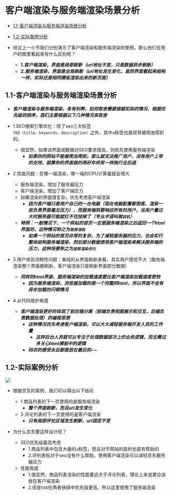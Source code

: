 # 客户端渲染与服务端渲染场景分析

* [1.1-客户端渲染与服务端渲染场景分析](#1.1)
* [1.2-实际案例分析](#1.2)

* 经过上一小节我们分别演示了客户端渲染和服务端渲染的使用，那么他们在用户的眼里看起来有什么区别呢？
    * ***1.客户端渲染，界面是局部刷新（url地址不变，只是数据异步刷新）***
    * ***2.服务端渲染，界面是全局刷新（url地址发生变化，虽然界面看起来结构一样，实际还是相同模板渲染出来的新页面）***

## <h2 id=1.1>1.1-客户端渲染与服务端渲染场景分析</h2>

* ***客户端渲染与服务端渲染，各有利弊，如何取舍需要根据实际的情况，根据优先级的排序，我们主要根据以下几种情况来取舍***

* 1.SEO搜索引擎优化：除了seo三大标签`TKD（title，keywords，description）`之外，其中`a`标签也是经常被爬虫爬到的。
    * 很显然，如果该界面或数据对SEO要求很高，则优先使用服务端渲染
        * ***如果你的网站不能被爬虫爬到，那么就无法推广用户，没有用户上帝的支持，就算你的界面做的再好年终奖一样拖行业后退***

* 2.性能问题：在哪一端渲染，哪一端的CPU计算量就会增大
    * 服务端渲染，增加了服务器压力
    * 客户端渲染，增加了客户端压力
    * 如果渲染的界面很复杂，优先考虑客户端渲染
        * ***因为客户端只是用户自己的一台电脑（现在电脑配置都很高，渲染一些负责界面毫无压力），而服务端则要响应所有的用户，当用户量过大时服务器可能就扛不住挂掉了（专业术语叫做`宕机`）***
    * ***特例：一般情况下，一个网站的首页一定是服务端渲染之后返回一个html界面的，这种情况称之为`首屏渲染`***
        * ***如果一个网站的首页非常的复杂，为了减轻服务器的压力，也会实行整体结构服务端渲染，然后部分数据使用客户端渲染来解决服务端的压力，这种场景称之为`首屏渲染优化`***

* 3.用户体验流畅性问题：单纯的从界面刷新来看，其实用户感觉不大（服务端渲染整个界面都刷新，客户端渲染只是刷新界面部分数据）
    * ***同样的html界面，服务端渲染的加载速度要比客户端渲染加载速度更快***
        * ***因为服务端渲染，浏览器加载的是一个完整的html，所以界面不会有异步加载的闪顿情况***

* 4.从代码维护角度
    * ***客户端渲染更好的体现了前后端分离（前端负责视图展示和交互，后端负责数据处理）的编程思想***
        * ***这种情况优先考虑客户端渲染，可以大大减轻服务端开发人员的工作量***
            * ***这样后台人员就可以专注于处理数据层次上的业务逻辑，而无需过多关心html模板中的逻辑***
        * ***码农的感受永远都是放在最后的~~***

## <h2 id=1.2>1.2-实际案例分析</h2>

![](images/0501.gif)

* 根据京东的案例，我们可以得出以下结论
    * 1.商品列表的下一页使用的是服务端渲染
        * ***整个界面刷新，而且url发生变化***
    * 2.评论列表的下一页使用的是客户端渲染
        * ***只有局部评论区域发生刷新，url固定不变***

* 为什么京东要这样设计呢？
    * SEO优先级最高考虑
        * 1.商品列表中包含大量的`a`标签，而且对于网站的盈利也是有帮助的
        * 2.评列表标对于seo没有什么帮助，使用客户端渲染可以减轻京东服务器压力
    * 性能角度
        * 1.很显然，商品列表渲染的性能要远大于评论列表，理论上来说更应该放在客户端渲染
        * 2.但是`SEO`在两者抉择中优先级更高，所以这里使用了服务端渲染